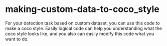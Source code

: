# making-custom-data-to-coco_style
For your detection task based on custom dataset, you can use this code to make a coco style. 
Easily logical code can help you understanding what the coco style looks like, 
and you also can easily modify this code what you want to do.
